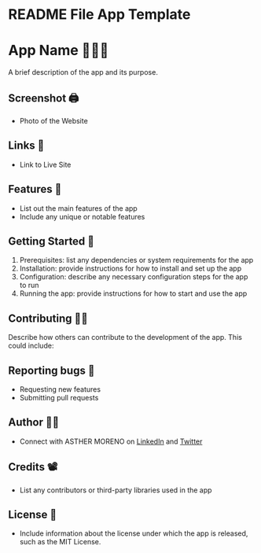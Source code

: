 # README File App Template

# App Name 👩🏼‍💻

A brief description of the app and its purpose.

## Screenshot 🖨️
- Photo of the Website

## Links 🔗
- Link to Live Site

## Features 📡
- List out the main features of the app
- Include any unique or notable features

## Getting Started 🏁
1. Prerequisites: list any dependencies or system requirements for the app
2. Installation: provide instructions for how to install and set up the app
3. Configuration: describe any necessary configuration steps for the app to run
4. Running the app: provide instructions for how to start and use the app

## Contributing 👯‍♂️
Describe how others can contribute to the development of the app. This could include:

## Reporting bugs 🐛
- Requesting new features
- Submitting pull requests

## Author 👸🏼
- Connect with ASTHER MORENO on [LinkedIn](https://www.linkedin.com/in/asthermoreno10/) and [Twitter](https://twitter.com/sexy_gravy)

## Credits 📽️
- List any contributors or third-party libraries used in the app

## License 🪪
- Include information about the license under which the app is released, such as the MIT License.
